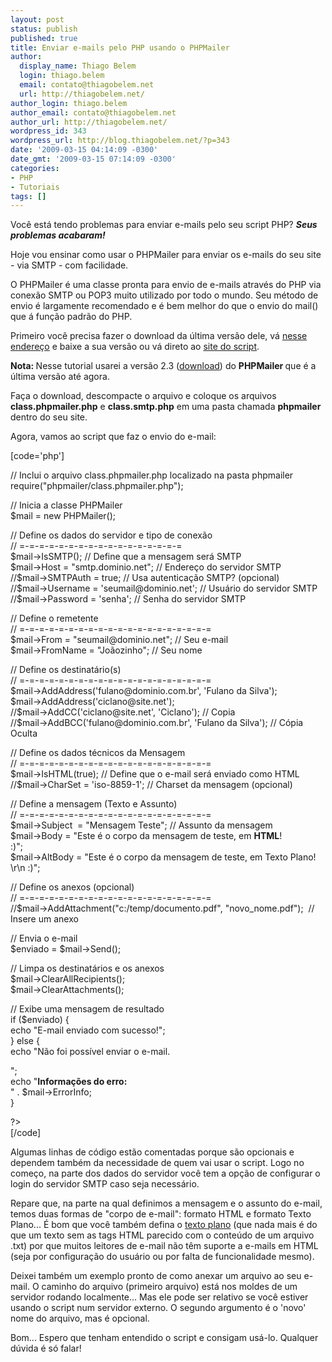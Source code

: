 ```yaml
---
layout: post
status: publish
published: true
title: Enviar e-mails pelo PHP usando o PHPMailer
author:
  display_name: Thiago Belem
  login: thiago.belem
  email: contato@thiagobelem.net
  url: http://thiagobelem.net/
author_login: thiago.belem
author_email: contato@thiagobelem.net
author_url: http://thiagobelem.net/
wordpress_id: 343
wordpress_url: http://blog.thiagobelem.net/?p=343
date: '2009-03-15 04:14:09 -0300'
date_gmt: '2009-03-15 07:14:09 -0300'
categories:
- PHP
- Tutoriais
tags: []
---
```

<p>Você está tendo problemas para enviar e-mails pelo seu script PHP?<em> <strong>Seus problemas acabaram!</strong></em></p>
<p>Hoje vou ensinar como usar o PHPMailer para enviar os e-mails do seu site - via SMTP - com facilidade.</p>
<p>O PHPMailer é uma classe pronta para envio de e-mails através do PHP via conexão SMTP ou POP3 muito utilizado por todo o mundo. Seu método de envio é largamente recomendado e é bem melhor do que o envio do mail() que á função padrão do PHP.</p>
<p>Primeiro você precisa fazer o download da última versão dele, vá <a title="Download do PHPMailer" href="http://sourceforge.net/projects/phpmailer/files/" target="_blank">nesse endereço</a> e baixe a sua versão ou vá direto ao <a title="Site do PHPMailer" href="http://phpmailer.worxware.com/" target="_blank">site do script</a>.</p>
<p><strong>Nota: </strong>Nesse tutorial usarei a versão 2.3 (<a href="http://sourceforge.net/projects/phpmailer/files/phpmailer%20for%20php5_6/Previous%20Versions/PHPMailer%20v2.3%20for%20PHP5_6/phpMailer_v2.3.zip/download" target="_blank">download</a>) do <strong>PHPMailer </strong>que é a última versão até agora.</p>
<p>Faça o download, descompacte o arquivo e coloque os arquivos <strong>class.phpmailer.php</strong> e <strong>class.smtp.php</strong> em uma pasta chamada <strong>phpmailer</strong> dentro do seu site.</p>
<p>Agora, vamos ao script que faz o envio do e-mail:</p>
<p>[code='php']<br />
<?php</p>
<p>// Inclui o arquivo class.phpmailer.php localizado na pasta phpmailer<br />
require("phpmailer/class.phpmailer.php");</p>
<p>// Inicia a classe PHPMailer<br />
$mail = new PHPMailer();</p>
<p>// Define os dados do servidor e tipo de conexão<br />
// =-=-=-=-=-=-=-=-=-=-=-=-=-=-=-=-=<br />
$mail->IsSMTP(); // Define que a mensagem será SMTP<br />
$mail->Host = "smtp.dominio.net"; // Endereço do servidor SMTP<br />
//$mail->SMTPAuth = true; // Usa autenticação SMTP? (opcional)<br />
//$mail->Username = 'seumail@dominio.net'; // Usuário do servidor SMTP<br />
//$mail->Password = 'senha'; // Senha do servidor SMTP</p>
<p>// Define o remetente<br />
// =-=-=-=-=-=-=-=-=-=-=-=-=-=-=-=-=-=-=-=<br />
$mail->From = "seumail@dominio.net"; // Seu e-mail<br />
$mail->FromName = "Joãozinho"; // Seu nome</p>
<p>// Define os destinatário(s)<br />
// =-=-=-=-=-=-=-=-=-=-=-=-=-=-=-=-=-=-=-=<br />
$mail->AddAddress('fulano@dominio.com.br', 'Fulano da Silva');<br />
$mail->AddAddress('ciclano@site.net');<br />
//$mail->AddCC('ciclano@site.net', 'Ciclano'); // Copia<br />
//$mail->AddBCC('fulano@dominio.com.br', 'Fulano da Silva'); // Cópia Oculta</p>
<p>// Define os dados técnicos da Mensagem<br />
// =-=-=-=-=-=-=-=-=-=-=-=-=-=-=-=-=-=-=-=<br />
$mail->IsHTML(true); // Define que o e-mail será enviado como HTML<br />
//$mail->CharSet = 'iso-8859-1'; // Charset da mensagem (opcional)</p>
<p>// Define a mensagem (Texto e Assunto)<br />
// =-=-=-=-=-=-=-=-=-=-=-=-=-=-=-=-=-=-=-=<br />
$mail->Subject  = "Mensagem Teste"; // Assunto da mensagem<br />
$mail->Body = "Este é o corpo da mensagem de teste, em <b>HTML</b>! <br /> :)";<br />
$mail->AltBody = "Este é o corpo da mensagem de teste, em Texto Plano! \r\n :)";</p>
<p>// Define os anexos (opcional)<br />
// =-=-=-=-=-=-=-=-=-=-=-=-=-=-=-=-=-=-=-=<br />
//$mail->AddAttachment("c:/temp/documento.pdf", "novo_nome.pdf");  // Insere um anexo</p>
<p>// Envia o e-mail<br />
$enviado = $mail->Send();</p>
<p>// Limpa os destinatários e os anexos<br />
$mail->ClearAllRecipients();<br />
$mail->ClearAttachments();</p>
<p>// Exibe uma mensagem de resultado<br />
if ($enviado) {<br />
echo "E-mail enviado com sucesso!";<br />
} else {<br />
echo "Não foi possível enviar o e-mail.</p>
<p>";<br />
echo "<b>Informações do erro:</b> <br />" . $mail->ErrorInfo;<br />
}</p>
<p>?><br />
[/code]</p>
<p>Algumas linhas de código estão comentadas porque são opcionais e dependem também da necessidade de quem vai usar o script. Logo no começo, na parte dos dados do servidor você tem a opção de configurar o login do servidor SMTP caso seja necessário.</p>
<p>Repare que, na parte na qual definimos a mensagem e o assunto do e-mail, temos duas formas de "corpo de e-mail": formato HTML e formato Texto Plano... É bom que você também defina o <a title="Descrição de texto plano na Wikipédia" href="http://pt.wikipedia.org/wiki/Texto_plano" target="_blank">texto plano</a> (que nada mais é do que um texto sem as tags HTML parecido com o conteúdo de um arquivo .txt) por que muitos leitores de e-mail não têm suporte a e-mails em HTML (seja por configuração do usuário ou por falta de funcionalidade mesmo).</p>
<p>Deixei também um exemplo pronto de como anexar um arquivo ao seu e-mail. O caminho do arquivo (primeiro arquivo) está nos moldes de um servidor rodando localmente... Mas ele pode ser relativo se você estiver usando o script num servidor externo. O segundo argumento é o 'novo' nome do arquivo, mas é opcional.</p>
<p>Bom... Espero que tenham entendido o script e consigam usá-lo. Qualquer dúvida é só falar!</p>
